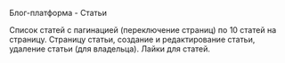 Блог-платформа - Статьи

Список статей с пагинацией (переключение страниц) по 10 статей на страницу. Страницу статьи, создание и редактирование статьи, удаление статьи (для владельца). Лайки для статей.